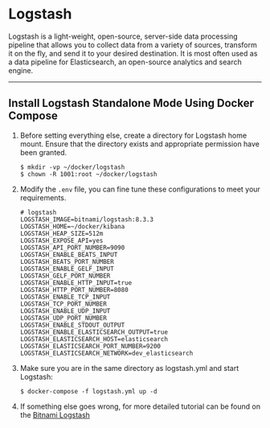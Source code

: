 # Logstash

Logstash is a light-weight, open-source, server-side data processing pipeline that allows you to collect data from a variety of sources, transform it on the fly, and send it to your desired destination. It is most often used as a data pipeline for Elasticsearch, an open-source analytics and search engine.

---

## Install Logstash Standalone Mode Using Docker Compose

1. Before setting everything else, create a directory for Logstash home mount. Ensure that the directory exists and appropriate permission have been granted.
   
   ```shell
   $ mkdir -vp ~/docker/logstash
   $ chown -R 1001:root ~/docker/logstash
   ```
   
2. Modify the `.env` file, you can fine tune these configurations to meet your requirements.

   ```properties
   # logstash
   LOGSTASH_IMAGE=bitnami/logstash:8.3.3
   LOGSTASH_HOME=~/docker/kibana
   LOGSTASH_HEAP_SIZE=512m
   LOGSTASH_EXPOSE_API=yes
   LOGSTASH_API_PORT_NUMBER=9090
   LOGSTASH_ENABLE_BEATS_INPUT
   LOGSTASH_BEATS_PORT_NUMBER
   LOGSTASH_ENABLE_GELF_INPUT
   LOGSTASH_GELF_PORT_NUMBER
   LOGSTASH_ENABLE_HTTP_INPUT=true
   LOGSTASH_HTTP_PORT_NUMBER=8080
   LOGSTASH_ENABLE_TCP_INPUT
   LOGSTASH_TCP_PORT_NUMBER
   LOGSTASH_ENABLE_UDP_INPUT
   LOGSTASH_UDP_PORT_NUMBER
   LOGSTASH_ENABLE_STDOUT_OUTPUT
   LOGSTASH_ENABLE_ELASTICSEARCH_OUTPUT=true
   LOGSTASH_ELASTICSEARCH_HOST=elasticsearch
   LOGSTASH_ELASTICSEARCH_PORT_NUMBER=9200
   LOGSTASH_ELASTICSEARCH_NETWORK=dev_elasticsearch
   ```

3. Make sure you are in the same directory as logstash.yml and start Logstash:

   ```shell
   $ docker-compose -f logstash.yml up -d
   ```

4. If something else goes wrong, for more detailed tutorial can be found on the [Bitnami Logstash](https://hub.docker.com/r/bitnami/logstash)
